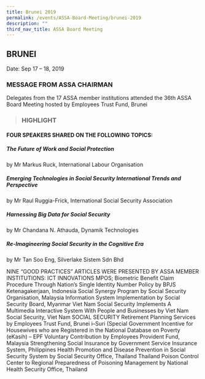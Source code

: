```yaml
---
title: Brunei 2019
permalink: /events/ASSA-Board-Meeting/brunei-2019
description: ""
third_nav_title: ASSA Board Meeting
---
```

## BRUNEI
Date: Sep 17 – 18, 2019

### MESSAGE FROM ASSA CHAIRMAN
Delegates from the 17 ASSA member institutions attended the 36th ASSA Board Meeting hosted by Employees Trust Fund, Brunei
> ### HIGHLIGHT

#### FOUR SPEAKERS SHARED ON THE FOLLOWING TOPICS:
##### The Future of Work and Social Protection
by Mr Markus Ruck, International Labour Organisation

##### Emerging Technologies in Social Security International Trends and Perspective
by Mr Raul Ruggia-Frick, International Social Security Association

##### Harnessing Big Data for Social Security
by Mr Chandana N. Athauda, Dynamik Technologies

##### Re-Imagineering Social Security in the Cognitive Era
by Mr Tan Soo Eng, Silverlake Sistem Sdn Bhd

NINE “GOOD PRACTICES” ARTICLES WERE PRESENTED BY ASSA MEMBER INSTITUTIONS:
ICT INNOVATIONS
MPOS; Biometric Benefit Claim Procedure Through Nation’s Single Identity Number Policy by BPJS Ketenagakerjaan, Indonesia
Social Synergy Program by Social Security Organisation, Malaysia
Information System Implementation by Social Security Board, Myanmar
Viet Nam Social Security Implements A Multimedia Interactive System With People and Businesses by Viet Nam Social Security, Viet Nam
SOCIAL SECURITY
Retirement Planning Services by Employees Trust Fund, Brunei
i–Suri (Special Government Incentive for Housewives who are Registered in the National Database on Poverty (eKasih) – EPF Voluntary Contribution by Employees Provident Fund, Malaysia
Strengthening Social Insurance by Government Service Insurance System, Philippines
Health Promotion and Disease Prevention in Social Security System by Social Security Office, Thailand
Thailand Poison Control Center to Regional Preparedness of Poisoning Management by National Health Security Office, Thailand
